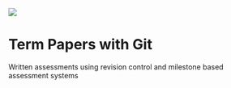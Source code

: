 ![](media/logo.png)
# Term Papers with Git
Written assessments using revision control and milestone based assessment systems
